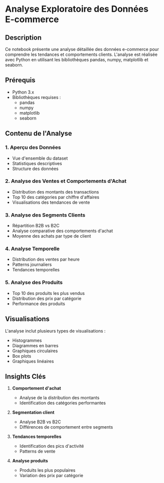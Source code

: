 # Analyse Exploratoire des Données E-commerce

## Description
Ce notebook présente une analyse détaillée des données e-commerce pour comprendre les tendances et comportements clients. L'analyse est réalisée avec Python en utilisant les bibliothèques pandas, numpy, matplotlib et seaborn.

## Prérequis
- Python 3.x
- Bibliothèques requises :
  - pandas
  - numpy
  - matplotlib
  - seaborn

## Contenu de l'Analyse

### 1. Aperçu des Données
- Vue d'ensemble du dataset
- Statistiques descriptives
- Structure des données

### 2. Analyse des Ventes et Comportements d'Achat
- Distribution des montants des transactions
- Top 10 des catégories par chiffre d'affaires
- Visualisations des tendances de vente

### 3. Analyse des Segments Clients
- Répartition B2B vs B2C
- Analyse comparative des comportements d'achat
- Moyenne des achats par type de client

### 4. Analyse Temporelle
- Distribution des ventes par heure
- Patterns journaliers
- Tendances temporelles

### 5. Analyse des Produits
- Top 10 des produits les plus vendus
- Distribution des prix par catégorie
- Performance des produits

## Visualisations
L'analyse inclut plusieurs types de visualisations :
- Histogrammes
- Diagrammes en barres
- Graphiques circulaires
- Box plots
- Graphiques linéaires

## Insights Clés
1. **Comportement d'achat**
   - Analyse de la distribution des montants
   - Identification des catégories performantes

2. **Segmentation client**
   - Analyse B2B vs B2C
   - Différences de comportement entre segments

3. **Tendances temporelles**
   - Identification des pics d'activité
   - Patterns de vente

4. **Analyse produits**
   - Produits les plus populaires
   - Variation des prix par catégorie